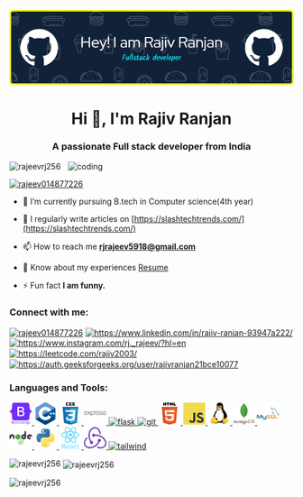 ![logo](https://github.com/rajeevrj256/rajeevrj256/blob/main/github-header-image%20(1).png)
<h1 align="center">Hi 👋, I'm Rajiv Ranjan</h1>
<h3 align="center">A passionate Full stack developer from India</h3>
<img align="right" alt="coding" width="400" src="https://camo.githubusercontent.com/19db51af5f90f1b152bc0b9078f5fe97053955be5074f03f17019c70345bdcdb/68747470733a2f2f6d69726f2e6d656469756d2e636f6d2f6d61782f313336302f302a37513379765349765f7430696f4a2d5a2e676966"/> 

<p align="left"> <img src="https://komarev.com/ghpvc/?username=rajeevrj256&label=Profile%20views&color=0e75b6&style=flat" alt="rajeevrj256" /> </p>

<p align="left"> <a href="https://twitter.com/rajeev014877226" target="blank"><img src="https://img.shields.io/twitter/follow/rajeev014877226?logo=twitter&style=for-the-badge" alt="rajeev014877226" /></a> </p>

- 🌱 I’m currently pursuing B.tech in Computer science(4th year)

- 📝 I regularly write articles on [https://slashtechtrends.com/](https://slashtechtrends.com/)

- 📫 How to reach me **rjrajeev5918@gmail.com**

- 📄 Know about my experiences [Resume](https://drive.google.com/file/d/1q9qV4r9whJfxczv99Bn14xxbQezvtyZv/view?usp=sharing)

- ⚡ Fun fact **I am funny.**

<h3 align="left">Connect with me:</h3>
<p align="left">
<a href="https://twitter.com/rajeev014877226" target="blank"><img align="center" src="https://raw.githubusercontent.com/rahuldkjain/github-profile-readme-generator/master/src/images/icons/Social/twitter.svg" alt="rajeev014877226" height="30" width="40" /></a>
<a href="https://linkedin.com/in/https://www.linkedin.com/in/rajiv-ranjan-93947a222/" target="blank"><img align="center" src="https://raw.githubusercontent.com/rahuldkjain/github-profile-readme-generator/master/src/images/icons/Social/linked-in-alt.svg" alt="https://www.linkedin.com/in/rajiv-ranjan-93947a222/" height="30" width="40" /></a>
<a href="https://instagram.com/https://www.instagram.com/rj._rajeev/?hl=en" target="blank"><img align="center" src="https://raw.githubusercontent.com/rahuldkjain/github-profile-readme-generator/master/src/images/icons/Social/instagram.svg" alt="https://www.instagram.com/rj._rajeev/?hl=en" height="30" width="40" /></a>
<a href="https://www.leetcode.com/https://leetcode.com/rajiv2003/" target="blank"><img align="center" src="https://raw.githubusercontent.com/rahuldkjain/github-profile-readme-generator/master/src/images/icons/Social/leet-code.svg" alt="https://leetcode.com/rajiv2003/" height="30" width="40" /></a>
<a href="https://auth.geeksforgeeks.org/user/https://auth.geeksforgeeks.org/user/rajivranjan21bce10077" target="blank"><img align="center" src="https://raw.githubusercontent.com/rahuldkjain/github-profile-readme-generator/master/src/images/icons/Social/geeks-for-geeks.svg" alt="https://auth.geeksforgeeks.org/user/rajivranjan21bce10077" height="30" width="40" /></a>
</p>

<h3 align="left">Languages and Tools:</h3>
<p align="left"> <a href="https://getbootstrap.com" target="_blank" rel="noreferrer"> <img src="https://raw.githubusercontent.com/devicons/devicon/master/icons/bootstrap/bootstrap-plain-wordmark.svg" alt="bootstrap" width="40" height="40"/> </a> <a href="https://www.w3schools.com/cpp/" target="_blank" rel="noreferrer"> <img src="https://raw.githubusercontent.com/devicons/devicon/master/icons/cplusplus/cplusplus-original.svg" alt="cplusplus" width="40" height="40"/> </a> <a href="https://www.w3schools.com/css/" target="_blank" rel="noreferrer"> <img src="https://raw.githubusercontent.com/devicons/devicon/master/icons/css3/css3-original-wordmark.svg" alt="css3" width="40" height="40"/> </a> <a href="https://expressjs.com" target="_blank" rel="noreferrer"> <img src="https://raw.githubusercontent.com/devicons/devicon/master/icons/express/express-original-wordmark.svg" alt="express" width="40" height="40"/> </a> <a href="https://flask.palletsprojects.com/" target="_blank" rel="noreferrer"> <img src="https://www.vectorlogo.zone/logos/pocoo_flask/pocoo_flask-icon.svg" alt="flask" width="40" height="40"/> </a> <a href="https://git-scm.com/" target="_blank" rel="noreferrer"> <img src="https://www.vectorlogo.zone/logos/git-scm/git-scm-icon.svg" alt="git" width="40" height="40"/> </a> <a href="https://www.w3.org/html/" target="_blank" rel="noreferrer"> <img src="https://raw.githubusercontent.com/devicons/devicon/master/icons/html5/html5-original-wordmark.svg" alt="html5" width="40" height="40"/> </a> <a href="https://developer.mozilla.org/en-US/docs/Web/JavaScript" target="_blank" rel="noreferrer"> <img src="https://raw.githubusercontent.com/devicons/devicon/master/icons/javascript/javascript-original.svg" alt="javascript" width="40" height="40"/> </a> <a href="https://www.linux.org/" target="_blank" rel="noreferrer"> <img src="https://raw.githubusercontent.com/devicons/devicon/master/icons/linux/linux-original.svg" alt="linux" width="40" height="40"/> </a> <a href="https://www.mongodb.com/" target="_blank" rel="noreferrer"> <img src="https://raw.githubusercontent.com/devicons/devicon/master/icons/mongodb/mongodb-original-wordmark.svg" alt="mongodb" width="40" height="40"/> </a> <a href="https://www.mysql.com/" target="_blank" rel="noreferrer"> <img src="https://raw.githubusercontent.com/devicons/devicon/master/icons/mysql/mysql-original-wordmark.svg" alt="mysql" width="40" height="40"/> </a> <a href="https://nodejs.org" target="_blank" rel="noreferrer"> <img src="https://raw.githubusercontent.com/devicons/devicon/master/icons/nodejs/nodejs-original-wordmark.svg" alt="nodejs" width="40" height="40"/> </a> <a href="https://www.python.org" target="_blank" rel="noreferrer"> <img src="https://raw.githubusercontent.com/devicons/devicon/master/icons/python/python-original.svg" alt="python" width="40" height="40"/> </a> <a href="https://reactjs.org/" target="_blank" rel="noreferrer"> <img src="https://raw.githubusercontent.com/devicons/devicon/master/icons/react/react-original-wordmark.svg" alt="react" width="40" height="40"/> </a> <a href="https://redux.js.org" target="_blank" rel="noreferrer"> <img src="https://raw.githubusercontent.com/devicons/devicon/master/icons/redux/redux-original.svg" alt="redux" width="40" height="40"/> </a> <a href="https://tailwindcss.com/" target="_blank" rel="noreferrer"> <img src="https://www.vectorlogo.zone/logos/tailwindcss/tailwindcss-icon.svg" alt="tailwind" width="40" height="40"/> </a> </p>

<p><img align="left" src="https://github-readme-stats.vercel.app/api/top-langs?username=rajeevrj256&show_icons=true&locale=en&layout=compact" alt="rajeevrj256" /></p>

<p>&nbsp;<img align="center" src="https://github-readme-stats.vercel.app/api?username=rajeevrj256&show_icons=true&locale=en" alt="rajeevrj256" /></p>

<p><img align="center" src="https://github-readme-streak-stats.herokuapp.com/?user=rajeevrj256&" alt="rajeevrj256" /></p>
